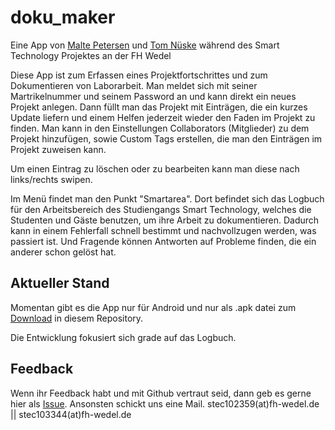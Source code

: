# doku_maker

Eine App von [Malte Petersen](https://github.com/mPtrsn) und [Tom Nüske](https://github.com/tomnueske) während des Smart Technology Projektes an der FH Wedel


Diese App ist zum Erfassen eines Projektfortschrittes und zum Dokumentieren von Laborarbeit.
Man meldet sich mit seiner Martrikelnummer und seinem Password an und kann direkt ein neues Projekt anlegen.
Dann füllt man das Projekt mit Einträgen, die ein kurzes Update liefern und einem Helfen jederzeit wieder den Faden im Projekt zu finden.
Man kann in den Einstellungen Collaborators (Mitglieder) zu dem Projekt hinzufügen, sowie Custom Tags erstellen, die man den Einträgen im Projekt zuweisen kann.

Um einen Eintrag zu löschen oder zu bearbeiten kann man diese nach links/rechts swipen.

Im Menü findet man den Punkt "Smartarea".
Dort befindet sich das Logbuch für den Arbeitsbereich des Studiengangs Smart Technology, welches die Studenten und Gäste benutzen, um ihre Arbeit zu dokumentieren. Dadurch kann in einem Fehlerfall schnell bestimmt und nachvollzugen werden, was passiert ist. Und Fragende können Antworten auf Probleme finden, die ein anderer schon gelöst hat.


## Aktueller Stand
Momentan gibt es die App nur für Android und nur als .apk datei zum [Download](https://github.com/mPtrsn/doku-maker-app/releases/download/v1.0.11/app.apk) in diesem Repository.

Die Entwicklung fokusiert sich grade auf das Logbuch.


## Feedback
Wenn ihr Feedback habt und mit Github vertraut seid, dann geb es gerne hier als [Issue](https://github.com/mPtrsn/doku-maker-app/issues). Ansonsten schickt uns eine Mail. 
stec102359(at)fh-wedel.de || stec103344(at)fh-wedel.de


